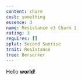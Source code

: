 ```yaml
---
content: charm
cost: something
essence: 3
name: Resistance e3 Charm 1
rating: 3
requires: []
splat: Second Sunrise
trait: Resistance
tree: Berserker
---
```


Hello **world**!
